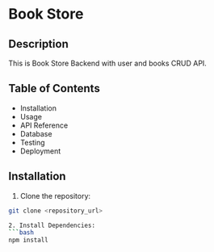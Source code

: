 # Book Store 

## Description
This is Book Store Backend with user and books CRUD API.

## Table of Contents
- Installation
- Usage
- API Reference
- Database
- Testing
- Deployment

## Installation
1. Clone the repository:
```bash
git clone <repository_url>

2. Install Dependencies:
```bash
npm install

